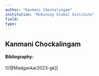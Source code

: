 ```yaml
---
author: "Kanmani Chockalingam"
institution: "McKinsey Global Institute"
field:
type:
---
```


## Kanmani Chockalingam
#### Bibliography:

![[@Madgavkar2023-gk]]